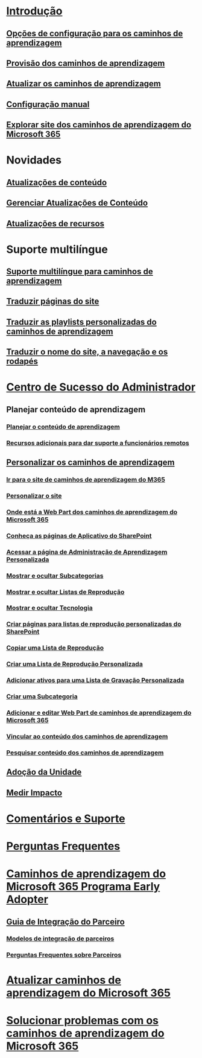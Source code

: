 # [Introdução](index.md)  
## [Opções de configuração para os caminhos de aprendizagem](custom_setupoptions.md)
## [Provisão dos caminhos de aprendizagem](custom_provision.md)
## [Atualizar os caminhos de aprendizagem](custom_update.md)
## [Configuração manual](custom_manualsetup.md)
## [Explorar site dos caminhos de aprendizagem do Microsoft 365](custom_exploresite.md)
# Novidades 
## [Atualizações de conteúdo](custom_contentupdates.md) 
## [Gerenciar Atualizações de Conteúdo](custom_contentupdatesmanage.md)
## [Atualizações de recursos](custom_featureupdates.md)
# Suporte multilíngue
## [Suporte multilíngue para caminhos de aprendizagem](custom_overview_ml.md)
## [Traduzir páginas do site](custom_translate_page_ml.md)
## [Traduzir as playlists personalizadas do caminhos de aprendizagem](custom_translate_pl_ml.md)
## [Traduzir o nome do site, a navegação e os rodapés](custom_sitenamenav_ml.md)
# [Centro de Sucesso do Administrador](custom_successcenter.md)
## Planejar conteúdo de aprendizagem 
### [Planejar o conteúdo de aprendizagem](custom_plancontent.md)
### [Recursos adicionais para dar suporte a funcionários remotos](custom_plancontent_remoteresources.md)
## [Personalizar os caminhos de aprendizagem](custom_overview.md)
### [Ir para o site de caminhos de aprendizagem do M365](custom_goto.md)
### [Personalizar o site](custom_edithelp.md)
### [Onde está a Web Part dos caminhos de aprendizagem do Microsoft 365](custom_whereiswebpart.md)
### [Conheça as páginas de Aplicativo do SharePoint](custom_apppages.md)
### [Acessar a página de Administração de Aprendizagem Personalizada](custom_accessadmin.md)
### [Mostrar e ocultar Subcategorias](custom_hideshowsub.md)
### [Mostrar e ocultar Listas de Reprodução](custom_hideshowplaylists.md)
### [Mostrar e ocultar Tecnologia](custom_hideshowtech.md)
### [Criar páginas para listas de reprodução personalizadas do SharePoint](custom_createnewpage.md)
### [Copiar uma Lista de Reprodução](custom_copyplaylist.md)
### [Criar uma Lista de Reprodução Personalizada](custom_createnewplaylist.md)
### [Adicionar ativos para uma Lista de Gravação Personalizada](custom_addassets.md)
### [Criar uma Subcategoria](custom_createnewcat.md)
### [Adicionar e editar Web Part de caminhos de aprendizagem do Microsoft 365](custom_addwebpart.md)
### [Vincular ao conteúdo dos caminhos de aprendizagem](custom_linking.md)
### [Pesquisar conteúdo dos caminhos de aprendizagem](custom_search.md)
## [Adoção da Unidade](driveadoption.md)
## [Medir Impacto](custom_measureimpact.md)
# [Comentários e Suporte](feedback.md)
# [Perguntas Frequentes](faq.md)
# [Caminhos de aprendizagem do Microsoft 365 Programa Early Adopter](custom_partnerguide.md)
## [Guia de Integração do Parceiro](custom_partnerguide_getfam.md)
### [Modelos de integração de parceiros](custom_partnerguide_contint.md) 
### [Perguntas Frequentes sobre Parceiros](custom_partner.md)
# [Atualizar caminhos de aprendizagem do Microsoft 365](custom_update.md)
# [Solucionar problemas com os caminhos de aprendizagem do Microsoft 365](custom_troubleshooting.md) 